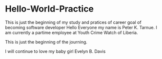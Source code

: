 # Hello-World-Practice
This is just the beginning of my study and pratices of career goal of becoming software developer
Hello Everyone my name is Peter K. Tarnue. I am currently a partime employee at Youth Crime Watch of Liberia.

This is just the beginning of the journing.

I will continue to love my baby girl Evelyn B. Davis

